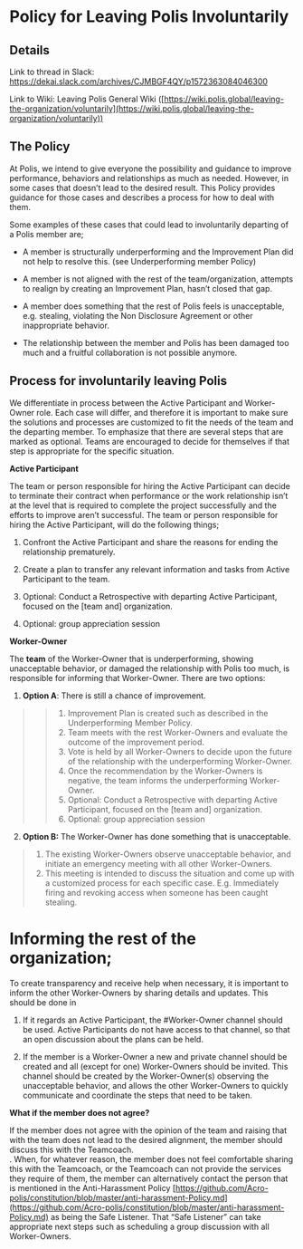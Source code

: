 
# Policy for Leaving Polis Involuntarily

## Details

Link to thread in Slack: https://dekai.slack.com/archives/CJMBGF4QY/p1572363084046300

Link to Wiki: Leaving Polis General Wiki ([https://wiki.polis.global/leaving-the-organization/voluntarily](https://wiki.polis.global/leaving-the-organization/voluntarily))

  

## The Policy

  

At Polis, we intend to give everyone the possibility and guidance to improve performance, behaviors and relationships as much as needed. However, in some cases that doesn’t lead to the desired result. This Policy provides guidance for those cases and describes a process for how to deal with them.

  

Some examples of these cases that could lead to involuntarily departing of a Polis member are;

  

- A member is structurally underperforming and the Improvement Plan did not help to resolve this. (see Underperforming member Policy)  
- A member is not aligned with the rest of the team/organization, attempts to realign by creating an Improvement Plan, hasn’t closed that gap.

- A member does something that the rest of Polis feels is unacceptable, e.g. stealing, violating the Non Disclosure Agreement or other inappropriate behavior.

- The relationship between the member and Polis has been damaged too much and a fruitful collaboration is not possible anymore.

  
  

## Process for involuntarily leaving Polis

We differentiate in process between the Active Participant and Worker-Owner role. Each case will differ, and therefore it is important to make sure the solutions and processes are customized to fit the needs of the team and the departing member. To emphasize that there are several steps that are marked as optional. Teams are encouraged to decide for themselves if that step is appropriate for the specific situation.

  
  
  

**Active Participant**

  

The team or person responsible for hiring the Active Participant can decide to terminate their contract when performance or the work relationship isn’t at the level that is required to complete the project successfully and the efforts to improve aren’t successful. The team or person responsible for hiring the Active Participant, will do the following things;

  

1. Confront the Active Participant and share the reasons for ending the relationship prematurely.

  

2. Create a plan to transfer any relevant information and tasks from Active Participant to the team.

  

3. Optional: Conduct a Retrospective with departing Active Participant, focused on the [team and] organization.

  

4. Optional: group appreciation session

  
  
  
  

**Worker-Owner**

  

The **team** of the Worker-Owner that is underperforming, showing unacceptable behavior, or damaged the relationship with Polis too much, is responsible for informing that Worker-Owner. There are two options:

  

1. **Option A**: There is still a chance of improvement.

 
> > 1. Improvement Plan is created such as described in the Underperforming Member Policy.
> > 2. Team meets with the rest Worker-Owners and evaluate the outcome of the improvement period.
> > 3. Vote is held by all Worker-Owners to decide upon the future of the relationship with the underperforming Worker-Owner.
> > 4. Once the recommendation by the Worker-Owners is negative, the team informs the underperforming Worker-Owner.
> > 5. Optional: Conduct a Retrospective with departing Active Participant, focused on the [team and] organization.
> > 6. Optional: group appreciation session

  
  

2. **Option B:** The Worker-Owner has done something that is unacceptable.

  
  

> 1. The existing Worker-Owners observe unacceptable behavior, and initiate an emergency meeting with all other Worker-Owners.
> 2. This meeting is intended to discuss the situation and come up with a customized process for each specific case. E.g. Immediately firing  and revoking access when someone has been caught stealing.

  
  
  

# Informing the rest of the organization;

  

To create transparency and receive help when necessary, it is important to inform the other Worker-Owners by sharing details and updates. This should be done in

  

1. If it regards an Active Participant, the #Worker-Owner channel should be used. Active Participants do not have access to that channel, so that an open discussion about the plans can be held.

  

2. If the member is a Worker-Owner a new and private channel should be created and all (except for one) Worker-Owners should be invited. This channel should be created by the Worker-Owner(s) observing the unacceptable behavior, and allows the other Worker-Owners to quickly communicate and coordinate the steps that need to be taken.

  
  

**What if the member does not agree?**

If the member does not agree with the opinion of the team and raising that with the team does not lead to the desired alignment, the member should discuss this with the Teamcoach.  
. When, for whatever reason, the member does not feel comfortable sharing this with the Teamcoach, or the Teamcoach can not provide the services they require of them, the member can alternatively contact the person that is mentioned in the Anti-Harassment Policy [https://github.com/Acro-polis/constitution/blob/master/anti-harassment-Policy.md](https://github.com/Acro-polis/constitution/blob/master/anti-harassment-Policy.md) as being the Safe Listener. That “Safe Listener” can take appropriate next steps such as scheduling a group discussion with all Worker-Owners.
